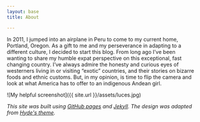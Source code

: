 ```yaml
---
layout: base
title: About

---
```


In 2011, I jumped into an airplane in Peru to come to my current home, Portland, Oregon. As a gift to me and my perseverance in adapting to a different culture, I decided to start this blog. From long ago I’ve been wanting to share my humble expat perspective on this exceptional, fast changing country. I’ve always admire the honesty and curious eyes of westerners living in or visiting “exotic” countries, and their stories on bizarre foods and ethnic customs. But, in my opinion, is time to flip the camera and look at what America has to offer to an indigenous Andean girl.

![My helpful screenshot]({{ site.url }}/assets/luces.jpg)


*This site was built using [GitHub pages](https://pages.github.com/) and [Jekyll](http://jekyllrb.com/). The design was adapted from [Hyde's theme](https://github.com/poole/hyde).*
